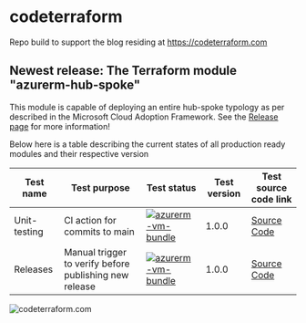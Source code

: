 # codeterraform
Repo build to support the blog residing at https://codeterraform.com

## Newest release: The Terraform module "azurerm-hub-spoke"

This module is capable of deploying an entire hub-spoke typology as per described in the Microsoft Cloud Adoption Framework. See the <a href="https://github.com/ChristofferWin/codeterraform/releases/tag/1.0.0-hub-spoke">Release page</a> for more information!

Below here is a table describing the current states of all production ready modules and their respective version

| Test name       | Test purpose            | Test status | Test version | Test source code link                  |
|-----------------|-------------------------|-------------|--------------|----------------------------------------|
| Unit-testing      | CI action for commits to main  | [![azurerm-vm-bundle](https://github.com/ChristofferWin/codeterraform/actions/workflows/Test_terraform_module.yml/badge.svg)](https://github.com/ChristofferWin/codeterraform/actions/workflows/Test_terraform_module.yml) | 1.0.0 | [Source Code](https://github.com/ChristofferWin/codeterraform/tree/main/terraform%20projects/modules/test%20modules/hub-bundle/unit-testing)|
| Releases | Manual trigger to verify before publishing new release  |   [![azurerm-vm-bundle](https://github.com/ChristofferWin/codeterraform/actions/workflows/Test_terraform_module.yml/badge.svg)](https://github.com/ChristofferWin/codeterraform/actions/workflows/Test_terraform_module.yml)   |     1.0.0     | [Source Code](https://github.com/ChristofferWin/codeterraform/tree/main/terraform%20projects/modules/test%20modules/hub-bundle/release-testing)  |

![codeterraform.com](https://static.wixstatic.com/media/12b015_965de78de7c74fbda9620030b81f8a1e~mv2.png/v1/fill/w_1230,h_444,al_c,q_90,usm_0.66_1.00_0.01,enc_auto/12b015_965de78de7c74fbda9620030b81f8a1e~mv2.png "Blog logo")